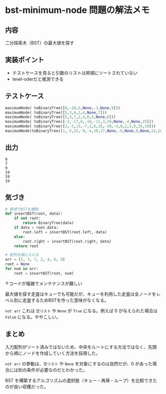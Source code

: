 # bst-minimum-node 問題の解法メモ

## 内容

二分探索木（BST）の最大値を探す

## 実装ポイント

- テストケースを見ると引数のリストは昇順にソートされていない
- level-oderだと推測できる

## テストケース

```python
maximumNode( toBinaryTree([0,-10,5,None,-3,None,9]))
maximumNode( toBinaryTree([5,3,6,2,4,None,7]))
maximumNode( toBinaryTree([5,3,7,2,4,6,9,None,8]))
maximumNode( toBinaryTree([-2,-17,8,-18,-11,3,19,None,-4,None,25]))
maximumNode( toBinaryTree([3,-3,13,-7,1,6,18,-10,-4,0,2,5,8,15,19]))
maximumNode(toBinaryTree([1,-5,15,-9,-4,10,17,None,-6,None,0,None,14,16,19]))
```

## 出力

```
9
7
9
19
19
19
```

## 気づき
```python
# 再帰でBSTを構築
def insertBST(root, data):
    if not root:
        return BinaryTree(data)
    if data < root.data:
        root.left = insertBST(root.left, data)
    else:
        root.right = insertBST(root.right, data)
    return root

# 配列を順に入れる
arr = [5, 3, 7, 2, 4, 6, 9]
root = None
for num in arr:
    root = insertBST(root, num)
```

↑コードが複雑でメンテナンスが難しい

最大値を探す走査はキューでも可能だが、キューを利用した走査は全ノードをレベル別に走査するためBSTを作った意味がなくなる。

`not arr` これは `空リスト` や `None` が `True` になる。例えば 0 が与えられた場合は `False` になる。ややこしい。

## まとめ

入力配列がソート済みではないため、中央をルートにする方法ではなく、先頭から順にノードを作成していく方法を採用した。

`not arr` の挙動は、`空リスト` や `None` を対象にするのは自然だが、0 があった場合には別の条件が必要なのだとわかった。

BST を構築するアルゴリズムの選択肢（キュー・再帰・ループ）を比較できたのが良い収穫だった。